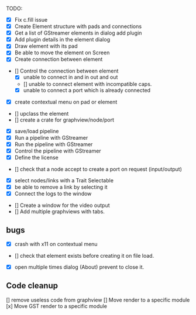 TODO:

- [x] Fix c.fill issue
- [x] Create Element structure with pads and connections
- [x] Get a list of GStreamer elements in dialog add plugin
- [x] Add plugin details in the element dialog
- [x] Draw element with its pad
- [x] Be able to move the element on Screen
- [x] Create connection between element
- [] Control the connection between element
  - [x] unable to connect in and in out and out
  - [] unable to connect element with incompatible caps.
  - [x] unable to connect a port which is already connected
- [x] create contextual menu on pad or element
- [] upclass the element
- [] create a crate for graphview/node/port
- [x] save/load pipeline
- [x] Run a pipeline with GStreamer
- [x] Run the pipeline with GStreamer
- [x] Control the pipeline with GStreamer
- [x] Define the license
- [] check that a node accept to create a port on request (input/output)
- [x] select nodes/links with a Trait Selectable
- [x] be able to remove a link by selecting it
- [x] Connect the logs to the window
- [] Create a window for the video output
- [] Add multiple graphviews with tabs.

## bugs

- [x] crash with x11 on contextual menu
- [] check that element exists before creating it on file load.
- [x] open multiple times dialog (About) prevent to close it.

## Code cleanup

[] remove useless code from graphview
[] Move render to a specific module
[x] Move GST render to a specific module
